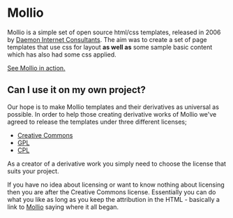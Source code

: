 # Mollio

Mollio is a simple set of open source html/css templates, released in 2006 by 
[Daemon Internet Consultants](http://www.daemon.com.au). The aim was to create a set of page templates that use 
css for layout **as well as** some sample basic content which has also had some css applied.

[See Mollio in action.](http://mollio.org)

## Can I use it on my own project?

Our hope is to make Mollio templates and their derivatives as universal as possible.  In order to help those creating derivative works of Mollio we've agreed to release the templates under three different licenses; 
- [Creative Commons](http://creativecommons.org/licenses/by/2.5/)
- [GPL](http://creativecommons.org/licenses/GPL/2.0/)
- [CPL](http://www.opensource.org/licenses/cpl1.0.php)
  
As a creator of a derivative work you simply need to choose the license that suits your project.

If you have no idea about licensing or want to know nothing about licensing 
then you are after the Creative Commons license.  Essentially you can do what 
you like as long as you keep the attribution in the HTML - basically a link to 
[Mollio](http://mollio.org) saying where it all began.
